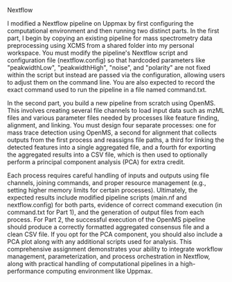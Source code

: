  N e x t f l o w 

I modified a Nextflow pipeline on Uppmax by first configuring the computational environment and then running two distinct parts. In the first part, I begin by copying an existing pipeline for mass spectrometry data preprocessing using XCMS from a shared folder into my personal workspace. You must modify the pipeline's Nextflow script and configuration file (nextflow.config) so that hardcoded parameters like "peakwidthLow", "peakwidthHigh", "noise", and "polarity" are not fixed within the script but instead are passed via the configuration, allowing users to adjust them on the command line. You are also expected to record the exact command used to run the pipeline in a file named command.txt. 

In the second part, you build a new pipeline from scratch using OpenMS. This involves creating several file channels to load input data such as mzML files and various parameter files needed by processes like feature finding, alignment, and linking. You must design four separate processes: one for mass trace detection using OpenMS, a second for alignment that collects outputs from the first process and reassigns file paths, a third for linking the detected features into a single aggregated file, and a fourth for exporting the aggregated results into a CSV file, which is then used to optionally perform a principal component analysis (PCA) for extra credit. 

Each process requires careful handling of inputs and outputs using file channels, joining commands, and proper resource management (e.g., setting higher memory limits for certain processes). Ultimately, the expected results include modified pipeline scripts (main.nf and nextflow.config) for both parts, evidence of correct command execution (in command.txt for Part 1), and the generation of output files from each process. For Part 2, the successful execution of the OpenMS pipeline should produce a correctly formatted aggregated consensus file and a clean CSV file. If you opt for the PCA component, you should also include a PCA plot along with any additional scripts used for analysis. This comprehensive assignment demonstrates your ability to integrate workflow management, parameterization, and process orchestration in Nextflow, along with practical handling of computational pipelines in a high-performance computing environment like Uppmax.
 
 
